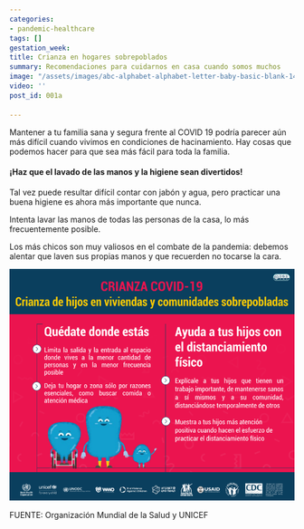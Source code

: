 ```yaml
---
categories:
- pandemic-healthcare
tags: []
gestation_week: 
title: Crianza en hogares sobrepoblados
summary: Recomendaciones para cuidarnos en casa cuando somos muchos
image: "/assets/images/abc-alphabet-alphabet-letter-baby-basic-blank-1437975-pxhere-com.jpg"
video: ''
post_id: 001a

---
```

Mantener a tu familia sana y segura frente al COVID 19 podría parecer aún más difícil cuando vivimos en condiciones de hacinamiento. Hay cosas que podemos hacer para que sea más fácil para toda la familia.

#### ¡Haz que el lavado de las manos y la higiene sean divertidos!

Tal vez puede resultar difícil contar con jabón y agua, pero practicar una buena higiene es ahora más importante que nunca.

Intenta lavar las manos de todas las personas de la casa, lo más frecuentemente posible.

Los más chicos son muy valiosos en el combate de la pandemia: debemos alentar que laven sus propias manos y que recuerden no tocarse la cara.

![](/assets/images/001a_image.png)

FUENTE: Organización Mundial de la Salud y UNICEF